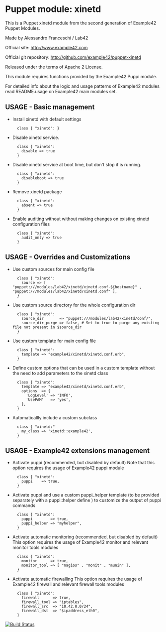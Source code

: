 # Puppet module: xinetd

This is a Puppet xinetd module from the second generation of Example42 Puppet Modules.

Made by Alessandro Franceschi / Lab42

Official site: http://www.example42.com

Official git repository: http://github.com/example42/puppet-xinetd

Released under the terms of Apache 2 License.

This module requires functions provided by the Example42 Puppi module.

For detailed info about the logic and usage patterns of Example42 modules read README.usage on Example42 main modules set.

## USAGE - Basic management

* Install xinetd with default settings

        class { "xinetd": }

* Disable xinetd service.

        class { "xinetd":
          disable => true
        }

* Disable xinetd service at boot time, but don't stop if is running.

        class { "xinetd":
          disableboot => true
        }

* Remove xinetd package

        class { "xinetd":
          absent => true
        }

* Enable auditing without without making changes on existing xinetd configuration files

        class { "xinetd":
          audit_only => true
        }


## USAGE - Overrides and Customizations
* Use custom sources for main config file 

        class { "xinetd":
          source => [ "puppet:///modules/lab42/xinetd/xinetd.conf-${hostname}" , "puppet:///modules/lab42/xinetd/xinetd.conf" ], 
        }


* Use custom source directory for the whole configuration dir

        class { "xinetd":
          source_dir       => "puppet:///modules/lab42/xinetd/conf/",
          source_dir_purge => false, # Set to true to purge any existing file not present in $source_dir
        }

* Use custom template for main config file 

        class { "xinetd":
          template => "example42/xinetd/xinetd.conf.erb",      
        }

* Define custom options that can be used in a custom template without the
  need to add parameters to the xinetd class

        class { "xinetd":
          template => "example42/xinetd/xinetd.conf.erb",    
          options  => {
            'LogLevel' => 'INFO',
            'UsePAM'   => 'yes',
          },
        }

* Automaticallly include a custom subclass

        class { "xinetd:"
          my_class => 'xinetd::example42',
        }


## USAGE - Example42 extensions management 
* Activate puppi (recommended, but disabled by default)
  Note that this option requires the usage of Example42 puppi module

        class { "xinetd": 
          puppi    => true,
        }

* Activate puppi and use a custom puppi_helper template (to be provided separately with
  a puppi::helper define ) to customize the output of puppi commands 

        class { "xinetd":
          puppi        => true,
          puppi_helper => "myhelper", 
        }

* Activate automatic monitoring (recommended, but disabled by default)
  This option requires the usage of Example42 monitor and relevant monitor tools modules

        class { "xinetd":
          monitor      => true,
          monitor_tool => [ "nagios" , "monit" , "munin" ],
        }

* Activate automatic firewalling 
  This option requires the usage of Example42 firewall and relevant firewall tools modules

        class { "xinetd":       
          firewall      => true,
          firewall_tool => "iptables",
          firewall_src  => "10.42.0.0/24",
          firewall_dst  => "$ipaddress_eth0",
        }


[![Build Status](https://travis-ci.org/example42/puppet-xinetd.png?branch=master)](https://travis-ci.org/example42/puppet-xinetd)
